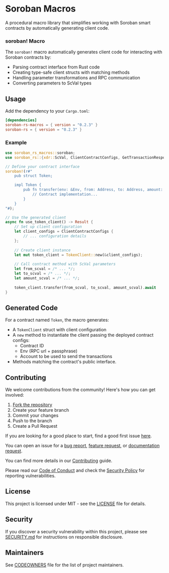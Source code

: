 # Soroban Macros

A procedural macro library that simplifies working with Soroban smart contracts by automatically generating client code.

### soroban! Macro

The `soroban!` macro automatically generates client code for interacting with Soroban contracts by:

- Parsing contract interface from Rust code
- Creating type-safe client structs with matching methods
- Handling parameter transformations and RPC communication
- Converting parameters to ScVal types

## Usage

Add the dependency to your `Cargo.toml`:

```toml
[dependencies]
soroban-rs-macros = { version = "0.2.3" }
soroban-rs = { version = "0.2.3" }
```

### Example

```rust
use soroban_rs_macros::soroban;
use soroban_rs::{xdr::ScVal, ClientContractConfigs, GetTransactionResponse, SorobanHelperError};

// Define your contract interface
soroban!(r#"
    pub struct Token;

    impl Token {
        pub fn transfer(env: &Env, from: Address, to: Address, amount: u128) -> bool {
            // Contract implementation...
        }
    }
"#);

// Use the generated client
async fn use_token_client() -> Result {
    // Set up client configuration
    let client_configs = ClientContractConfigs {
        // ... configuration details
    };
    
    // Create client instance
    let mut token_client = TokenClient::new(&client_configs);
    
    // Call contract method with ScVal parameters
    let from_scval = /* ... */;
    let to_scval = /* ... */;
    let amount_scval = /* ... */;
    
    token_client.transfer(from_scval, to_scval, amount_scval).await
}
```

## Generated Code

For a contract named `Token`, the macro generates:

- A `TokenClient` struct with client configuration
- A `new` method to instantiate the client passing the deployed contract configs:
    - Contract ID
    - Env (RPC url + passphrase)
    - Account to be used to send the transactions
- Methods matching the contract's public interface.

## Contributing

We welcome contributions from the community! Here's how you can get involved:

1. [Fork the repository](https://github.com/OpenZeppelin/soroban-helpers/fork)
2. Create your feature branch
3. Commit your changes
4. Push to the branch
5. Create a Pull Request

If you are looking for a good place to start, find a good first issue [here](https://github.com/OpenZeppelin/soroban-helpers/issues?q=is%3Aissue%20is%3Aopen%20label%3Agood-first-issue).

You can open an issue for a [bug report](https://github.com/OpenZeppelin/soroban-helpers/issues/new?assignees=&labels=T-bug%2CS-needs-triage&projects=&template=bug.yml), [feature request](https://github.com/OpenZeppelin/soroban-helpers/issues/new?assignees=&labels=T-feature%2CS-needs-triage&projects=&template=feature.yml), or [documentation request](https://github.com/OpenZeppelin/soroban-helpers/issues/new?assignees=&labels=T-documentation%2CS-needs-triage&projects=&template=docs.yml).

You can find more details in our [Contributing](CONTRIBUTING.md) guide.

Please read our [Code of Conduct](CODE_OF_CONDUCT.md) and check the [Security Policy](SECURITY.md) for reporting vulnerabilities.

## License

This project is licensed under MIT - see the [LICENSE](LICENSE) file for details.

## Security

If you discover a security vulnerability within this project, please see [SECURITY.md](SECURITY.md) for instructions on responsible disclosure.

## Maintainers

See [CODEOWNERS](CODEOWNERS) file for the list of project maintainers.